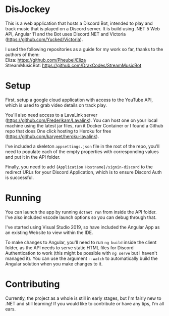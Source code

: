 # DisJockey

This is a web application that hosts a Discord Bot, intended to play and track music that is played on a Discord server. It is build using .NET 5 Web API, Angular 11 and the Bot uses Discord.NET and Victoria (https://github.com/Yucked/Victoria).

I used the following repositories as a guide for my work so far, thanks to the authors of them:  
Eliza: https://github.com/Pheubel/Eliza  
StreamMusicBot: https://github.com/DraxCodes/StreamMusicBot  

# Setup

First, setup a google cloud application with access to the YouTube API, which is used to grab video details on track play.

You'll also need access to a LavaLink server (https://github.com/Frederikam/Lavalink). You can host one on your local machine using the latest jar files, run it Docker Container or I found a Github repo that does One click hosting to Heroku for free (https://github.com/karyeet/heroku-lavalink).

I've included a skeleton `appsettings.json` file in the root of the repo, you'll need to populate each of the empty properties with corresponding values and put it in the API folder.

Finally, you need to add `{Application Hostname}/signin-discord` to the redirect URLs for your Discord Application, which is to ensure Discord Auth is successful.

# Running

You can launch the app by running `dotnet run` from inside the API folder. I've also included vscode launch options so you can debug through that.

I've started using Visual Studio 2019, so have included the Angular App as an existing Website to view within the IDE.

To make changes to Angular, you'll need to run `ng build` inside the client folder, as the API needs to serve static HTML files for Discord Authentication to work (this might be possible with `ng serve` but I haven't managed it). You can use the argument `--watch` to automatically build the Angular solution when you make changes to it.

# Contributing

Currently, the project as a whole is still in early stages, but I'm fairly new to .NET and still learning! If you would like to contribute or have any tips, I'm all ears.
